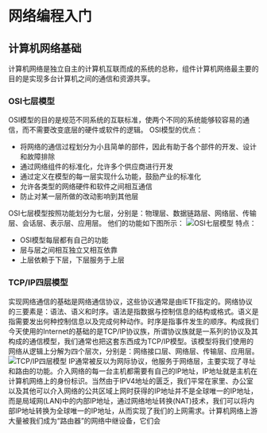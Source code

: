 # 网络编程入门

## 计算机网络基础

计算机网络是独立自主的计算机互联而成的系统的总称，组件计算机网络最主要的目的是实现多台计算机之间的通信和资源共享。

### OSI七层模型

OSI模型的目的是规范不同系统的互联标准，使两个不同的系统能够较容易的通信，而不需要改变底层的硬件或软件的逻辑。
OSI模型的优点：

+ 将网络的通信过程划分为小且简单的部件，因此有助于各个部件的开发、设计和故障排除
+ 通过网络组件的标准化，允许多个供应商进行开发
+ 通过定义在模型的每一层实现什么功能，鼓励产业的标准化
+ 允许各类型的网络硬件和软件之间相互通信
+ 防止对某一层所做的改动影响到其他层
  
OSI七层模型按照功能划分为七层，分别是：物理层、数据链路层、网络层、传输层、会话层、表示层、应用层。
他们的功能如下图所示：
![OSI七层模型](../img/OSI.png)
特点：

+ OSI模型每层都有自己的功能
+ 层与层之间相互独立又相互依靠
+ 上层依赖于下层，下层服务于上层

### TCP/IP四层模型

实现网络通信的基础是网络通信协议，这些协议通常是由IETF指定的。网络协议的三要素是：语法、语义和时序。语法是指数据与控制信息的结构或格式。语义是指需要发出何种控制信息以及完成何种动作。时序是指事件发生的顺序。构成我们今天使用的Internet的基础的是TCP/IP协议族，所谓协议族就是一系列的协议及其构成的通信模型，我们通常也把这套东西成为TCP/IP模型。该模型将我们使用的网络从逻辑上分解为四个层次，分别是：网络接口层、网络层、传输层、应用层。
![TCP/IP四层模型](../img/TCP-IP-model.png)
IP通常被反以为网际协议，他服务于网络层，主要实现了寻址和路由的功能。介入网络的每一台主机都需要有自己的IP地址，IP地址就是主机在计算机网络上的身份标识。当然由于IPV4地址的匮乏，我们平常在家里、办公室以及其他可以介入网络的公共区域上网时获得的IP地址并不是全球唯一的IP地址，而是局域网(LAN)中的内部IP地址，通过网络地址转换(NAT)技术，我们可以将内部IP地址转换为全球唯一的IP地址，从而实现了我们的上网需求。计算机网络上游大量被我们成为“路由器”的网络中继设备，它们会